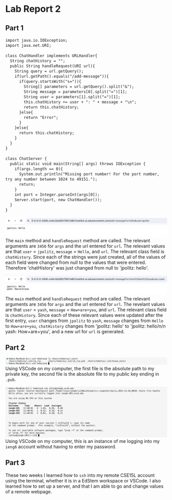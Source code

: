 # Lab Report 2 
## Part 1 
```
import java.io.IOException;
import java.net.URI;

class ChatHandler implements URLHandler{
  String chatHistory = "";
  public String handleRequest(URI url){
    String query = url.getQuery();
    if(url.getPath().equals("/add-message")){
      if(query.startsWith("s=")){
        String[] parameters = url.getQuery().split("&");
        String message = parameters[0].split("=")[1];
        String user = parameters[1].split("=")[1];
        this.chatHistory += user + ": " + message + "\n";
        return this.chatHistory;
      }else{
        return "Error";
      }
    }else{
      return this.chatHistory;
    }
  }
}

class ChatServer {
  public static void main(String[] args) throws IOException {
    if(args.length == 0){
      System.out.println("Missing port number! For the port number, try any number between 1024 to 49151.");
      return;
    }
    int port = Integer.parseInt(args[0]);
    Server.start(port, new ChatHandler());
  }
}
```
![Image](CSE15L-Lab2-Q1.1.png)
The `main` method and `handleRequest` method are called. The relevant arguments are `3456` for `args` and the url entered for `url`. The relevant values are that `user` = `jpolitz`, `message`  = `Hello`, and `url`. The relevant class field is `chatHistory`. Since each of the strings were just created, all of the values of each field were changed from null to the values that were entered. Therefore 'chatHistory' was just changed from null to 'jpolitz: hello'.

![Image](CSE15L-Lab2-Q1.2.png)
The `main` method and `handleRequest` method are called. The relevant arguments are `3456` for `args` and the url entered for `url`. The revelant values are that `user` = `yash`, `message` = `How+are+you`, and `url`. The relevant class field is `chatHistory`. Since each of these relevant values were updated after the first entry, `user` changes from `jpolitz` to `yash`, `message` changes from `Hello` to `How+are+you`, `chatHistory` changes from 'jpolitz: hello' to 'jpolitz: hello/n/n yash: How+are+you', and a new url for `url` is generated.  

## Part 2 
![Image](CSE15L-Lab2-Q2.1.png)
Using VSCode on my computer, the first file is the absolute path to my private key, the second file is the absolute file to my public key ending in `.pub`.

![Image](CSE15L-Lab2-Q2-3.png)
Using VSCode on my computer, this is an instance of me logging into my `ieng6` account without having to enter my password. 

## Part 3 
These two weeks I learned how to `ssh` into my remote CSE15L account using the terminal, whether it is in a EdStem workspace or VSCode. I also learned how to set up a server, and that I am able to go and change values of a remote webpage.
